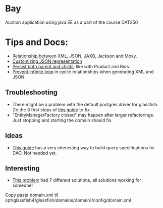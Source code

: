 # Bay
Auction application using java EE as a part of the course DAT250 

# Tips and Docs:
- [Relationship between](https://stackoverflow.com/questions/36032978/what-is-the-relationship-between-jersey-jaxb-jax-rs-moxy-jackson-eclipselin) XML, JSON, JAXB, Jackson and Moxy.
- [Customizing JSON representation](http://blog.bdoughan.com/2013/06/moxy-is-new-default-json-binding.html)
- [Persist both parent and childs](https://stackoverflow.com/a/14153341/4080590), like with Product and Bids.
- [Prevent infinite loop](http://www.eclipse.org/eclipselink/documentation/2.4/moxy/shared_reference_relationships005.htm) in cyclic relationships when generating XML and JSON.

## Troubleshooting
- There might be a problem with the default postgres driver for glassfish. Do the 3 first steps of [this guide](http://www.hildeberto.com/2010/02/creating-a-connection-pool-to-postgresql-on-glassfish-v3.html) to fix.
- "EntityManagerFactory closed" may happen after larger refactorings. Just stopping and starting the domain should fix.

## Ideas
- [This guide](https://spring.io/blog/2011/04/26/advanced-spring-data-jpa-specifications-and-querydsl/) has a very interesting way to build query specifications for DAO. Not needed yet.

## Interesting
- [This problem](https://stackoverflow.com/questions/20116444/severe-a-message-body-writer-for-java-class-java-util-arraylist-and-mime-media) had 7 different solutions, all solutions working for someone!

Copy pasta domain.xml til opt/glassfish4/glassfish/domains/domain1/config/domain.xml
